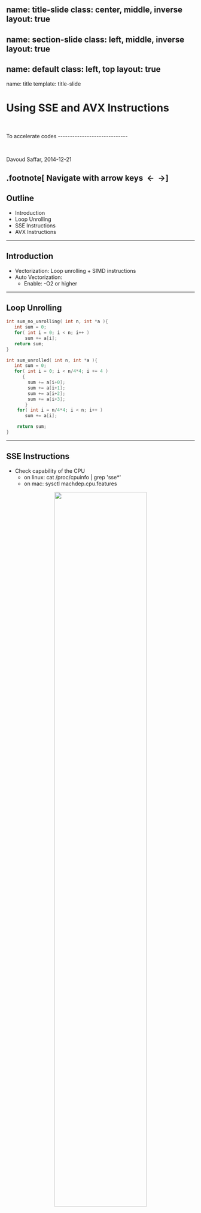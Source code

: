 name: title-slide
class: center, middle, inverse
layout: true
---
name: section-slide
class: left, middle, inverse
layout: true
---
name: default
class: left, top
layout: true
---
name: title
template: title-slide

Using SSE and AVX Instructions
===========================
<p>&nbsp;</p>
To accelerate codes
-----------------------------
<p>&nbsp;</p>
Davoud Saffar, 2014-12-21

.footnote[
Navigate with arrow keys&nbsp;&nbsp;<-&nbsp;&nbsp;->]
---
## Outline

* Introduction
* Loop Unrolling
* SSE Instructions
* AVX Instructions

---
## Introduction
* Vectorization: Loop unrolling + SIMD instructions
* Auto Vectorization: 
  * Enable: -O2 or higher

---
## Loop Unrolling
```C
int sum_no_unrolling( int n, int *a ){
   int sum = 0;
   for( int i = 0; i < n; i++ )
       sum += a[i];
   return sum;
}
```
```C
int sum_unrolled( int n, int *a ){
   int sum = 0;
   for( int i = 0; i < n/4*4; i += 4 )
      {
        sum += a[i+0];
        sum += a[i+1];
        sum += a[i+2];
        sum += a[i+3];
       }
    for( int i = n/4*4; i < n; i++ )
       sum += a[i];

    return sum;
}
```
---
## SSE Instructions
* Check capability of the CPU
  * on linux: cat /proc/cpuinfo | grep 'sse*'
  * on mac:   sysctl machdep.cpu.features

<center>
<img src="sse2.png" width="70%"/>
</center>

*navie.c*
```C
for(i=0;i<=MAX;i++)
  c[i]=a[i]+b[i];
```

---
## SSE Instructions
* Without SSE
<center>
<img src="nosse.png" width="60%"/>
</center>

* With SSE
<center>
<img src="withsse.png" width="60%"/>
</center>
* courtesy Intel

---
## Types and Instructions
```C
#include <emmintrin.h>
```

**Data Types**
* __m128i
* __m128  = {float f3, f2, f1, f0}
* __m128d = {double d1, d0}

**Memory Allocation**
* _mm_malloc(a,16)
* _mm_free(a)

---
## Types and Instructions
**Load and store**
* _mm_load_px
* _mm_loadu_px
* _mm_store_px
* _mm_storeu_px

**Arithmatic**
* _mm_add_px
* _mm_mul_px
* _mm_sub_px
* _mm_div_px

**Other**
* _mm_setzero_px
* _mm_set1_px

---
## Apply to sample code
*navie.c*
```C
for(i=0;i<=MAX;i++)
  c[i]=a[i]+b[i];
```
*sse_inst.c*
```C
double *a = _mm_malloc(MAX,16);
double *b = _mm_malloc(MAX,16);
double *c = _mm_malloc(MAX,16);

__m128d sA, sB, sC;
for(i=0;i<=MAX;i+=2)
{
  sA = _mm_load_pd( a+i );
  sB = _mm_load_pd( b+i );
  sC = _mm_add_pd( sA, sB );
  _mm_store_pd( c+i , sC );
}
```

---
## AVX Instructions
```C
#include <x86intrin.h>
```

* __m256x
* _mm256_add_px

*navie.c*
```C
for(i=0;i<=MAX;i++)
  c[i]=a[i]+b[i];
```

*avx_inst.c*
```C
double *a = _mm_malloc(MAX,32);
double *b = _mm_malloc(MAX,32);
double *c = _mm_malloc(MAX,32);

__m256d sA, sB, sC;
for(i=0;i<=MAX;i+=4){
  sA = _mm256_load_pd( a+i );
  sB = _mm256_load_pd( b+i );
  sC = _mm256_add_pd( sA, sB );
  _mm256_store_pd( c+i , sC );
}
```

---
## Compiler flags
* At least -O2
* -msse, -mavx

```bash
$ gcc -Wall -O3 -msse -o name name.c
```

### Further readings
* SSE and AVX. 
[https://software.intel.com/sites/landingpage/IntrinsicsGuide/](https://software.intel.com/sites/landingpage/IntrinsicsGuide/)

* SSE Data Types. 
[http://msdn.microsoft.com/en-us/library/cc953fe1%28v=vs.90%29.aspx](http://msdn.microsoft.com/en-us/library/cc953fe1%28v=vs.90%29.aspx)

* Arithmatic Operations. 
[http://msdn.microsoft.com/en-us/library/4atda1f2%28v=vs.90%29.aspx](http://msdn.microsoft.com/en-us/library/4atda1f2%28v=vs.90%29.aspx)
